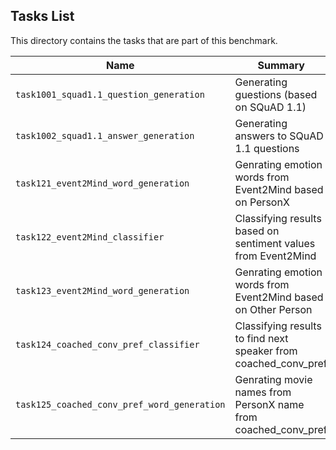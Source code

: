 ## Tasks List 

This directory contains the tasks that are part of this benchmark. 


Name | Summary | Category
---- | ----------- | --------
`task1001_squad1.1_question_generation` | Generating guestions (based on SQuAD 1.1) | Question Generation  
`task1002_squad1.1_answer_generation` | Generating answers to SQuAD 1.1 questions | Answer Generation
`task121_event2Mind_word_generation` | Genrating emotion words from Event2Mind based on PersonX | Word Generation
`task122_event2Mind_classifier` | Classifying results based on sentiment values from Event2Mind | Classifier
`task123_event2Mind_word_generation` | Genrating emotion words from Event2Mind based on Other Person | Word Generation
`task124_coached_conv_pref_classifier` | Classifying results to find next speaker from coached_conv_pref | Classifier
`task125_coached_conv_pref_word_generation` | Genrating movie names from PersonX name from coached_conv_pref | Word/Phrase Generation
